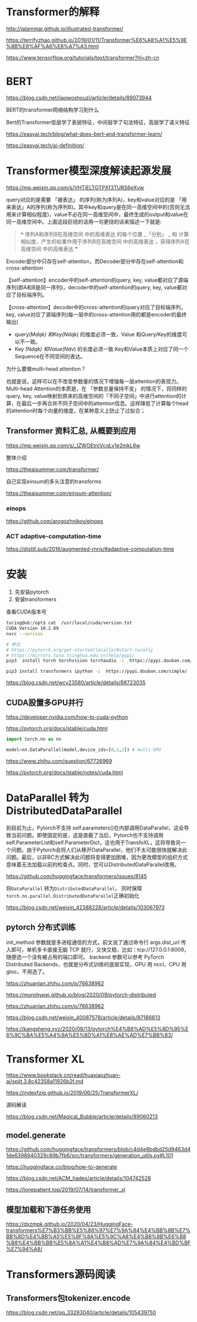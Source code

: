 # Transformer的解释

http://jalammar.github.io/illustrated-transformer/

https://terrifyzhao.github.io/2019/01/11/Transformer%E6%A8%A1%E5%9E%8B%E8%AF%A6%E8%A7%A3.html

https://www.tensorflow.org/tutorials/text/transformer?hl=zh-cn

# BERT

https://blog.csdn.net/jiaowoshouzi/article/details/89073944

BERT的transformer网络结构学习到什么

Bert的Transformer低层学了表层特征，中间层学了句法特征，高层学了语义特征

https://easyai.tech/blog/what-does-bert-and-transformer-learn/

https://easyai.tech/ai-definition/


# Transformer模型深度解读起源发展

https://mp.weixin.qq.com/s/VHTiELTGTPXf3TURS6eXyw

query对应的是需要 「被表达」 的序列(称为序列A)，key和value对应的是 「用来表达」A的序列(称为序列B)。其中key和query是在同一高维空间中的(否则无法用来计算相似程度)，value不必在同一高维空间中，最终生成的output和value在同一高维空间中。上面这段巨绕的话用一句更绕的话来描述一下就是:

>❝
序列A和序列B在高维空间    中的高维表达  的每个位置 _「分别」 _ 和    计算相似度，产生的权重作用于序列B在高维空间  中的高维表达    ，获得序列A在高维空间  中的高维表达  ❞


Encoder部分中只存在self-attention，而Decoder部分中存在self-attention和cross-attention

【self-attention】encoder中的self-attention的query, key, value都对应了源端序列(即A和B是同一序列)，decoder中的self-attention的query, key, value都对应了目标端序列。

【cross-attention】decoder中的cross-attention的query对应了目标端序列，key, value对应了源端序列(每一层中的cross-attention用的都是encoder的最终输出)

- query(M*dqk)    和Key(N*dqk)      的维度必须一致，Value    和Query/Key的维度可以不一致。
- Key (N*dqk)   和Value(N*dv)    的长度必须一致.Key和Value本质上对应了同一个Sequence在不同空间的表达。


为什么要做multi-head attention？

也就是说，这样可以在不改变参数量的情况下增强每一层attention的表现力。 Multi-head Attention的本质是，在 「参数总量保持不变」 的情况下，将同样的query, key, value映射到原来的高维空间的「不同子空间」中进行attention的计算，在最后一步再合并不同子空间中的attention信息。这样降低了计算每个head的attention时每个向量的维度，在某种意义上防止了过拟合；

## <b>Transformer 资料汇总, 从概要到应用 </b>

https://mp.weixin.qq.com/s/_IZWOEtrcVcgLv1e2mkL6w

整体介绍

https://theaisummer.com/transformer/

自己实现einsum的多头注意的transforms

https://theaisummer.com/einsum-attention/

### einops

https://github.com/arogozhnikov/einops

### ACT adaptive-computation-time

https://distill.pub/2016/augmented-rnns/#adaptive-computation-time

# 安装

1. 先安装pytorch
2. 安装transformers

查看CUDA版本号
```sh
turing@ub:/opt$ cat  /usr/local/cuda/version.txt
CUDA Version 10.2.89
nvcc --version

# 参见
# https://pytorch.org/get-started/locally/#start-locally
# https://mirrors.tuna.tsinghua.edu.cn/help/pypi/
pip3  install torch torchvision torchaudio -i  https://pypi.douban.com/simple/

pip3 install transformers ipython -i  https://pypi.douban.com/simple/
```

https://blog.csdn.net/wcy23580/article/details/88723035



## CUDA設置多GPU并行

https://developer.nvidia.com/how-to-cuda-python

https://pytorch.org/docs/stable/cuda.html


```python
import torch.nn as nn

model=nn.DataParallel(model,device_ids=[0,1,2]) # multi-GPU
```

https://www.zhihu.com/question/67726969


https://pytorch.org/docs/stable/notes/cuda.html


# DataParallel 转为 DistributedDataParallel

到目前为止，Pytorch不支持 self.parameters()在内部调用DataParallel，这会导致当前问题。即使固定的是，这是直截了当后，Pytorch也不支持调用 self.ParameterList和self.ParameterDict，这也用于TransfoXL，这将导致另一个问题。由于Pytorch会将人们从移开DataParallel，他们不太可能很快就解决此问题。最后，以非BC方式解决此问题将变得更加困难，因为更改模型的组织方式意味着无法加载以前的检查点。同时，您可以DistributedDataParallel改用。

https://github.com/huggingface/transformers/issues/8145


将`DataParallel` 转为`DistributedDataParallel`， 同时保障`torch.nn.parallel.DistributedDataParallel`正确初始化


https://blog.csdn.net/weixin_42388228/article/details/103067973

## pytorch 分布式训练

init_method 参数就是多进程通信的方式，前文说了通过命令行 args.dist_url 传入即可，单机多卡直接无脑 TCP 就行，又快又稳，比如：tcp://127.0.0.1:8009，随便选一个没有被占用的端口即可。
backend 参数可以参考 PyTorch Distributed Backends，也就是分布式训练的底层实现，GPU 用 nccl，CPU 用 gloo，不用选了。

https://zhuanlan.zhihu.com/p/76638962

https://murphypei.github.io/blog/2020/09/pytorch-distributed

https://zhuanlan.zhihu.com/p/76638962


https://blog.csdn.net/weixin_40087578/article/details/87186613

https://kangsheng.xyz/2020/08/13/pytorch%E4%B8%AD%E5%8D%95%E6%9C%BA%E5%A4%9A%E5%8D%A1%E8%AE%AD%E7%BB%83/



# Transformer XL

https://www.bookstack.cn/read/huaxiaozhuan-ai/spilt.3.8c42358a11926b2f.md

https://indexfziq.github.io/2019/06/25/TransformerXL/

源码解读

https://blog.csdn.net/Magical_Bubble/article/details/89060213


## model.generate

https://github.com/huggingface/transformers/blob/c4d4e8bdbd25d9463d41de6398940329c89b7fb6/src/transformers/generation_utils.py#L101

https://huggingface.co/blog/how-to-generate

https://blog.csdn.net/ACM_hades/article/details/104742528

https://lonepatient.top/2019/07/14/transformer_xl

## 模型加载和下游任务使用

https://dxzmpk.github.io/2020/04/23/HuggingFace-transformers%E7%B3%BB%E5%88%97%E7%9A%84%E4%BB%8B%E7%BB%8D%E4%BB%A5%E5%8F%8A%E5%9C%A8%E4%B8%8B%E6%B8%B8%E4%BB%BB%E5%8A%A1%E4%B8%AD%E7%9A%84%E4%BD%BF%E7%94%A8/


# Transformers源码阅读

## Transformers包tokenizer.encode

https://blog.csdn.net/qq_33293040/article/details/105439750
